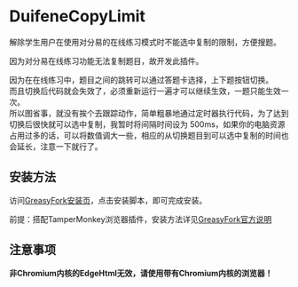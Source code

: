 # DuifeneCopyLimit
解除学生用户在使用对分易的在线练习模式时不能选中复制的限制，方便搜题。

因为对分易在线练习功能无法复制题目，故开发此插件。  

因为在在线练习中，题目之间的跳转可以通过答题卡选择，上下题按钮切换。  
而且切换后代码就会失效了，必须重新运行一遍才可以继续生效，一题只能生效一次。  
所以图省事，就没有挨个去跟踪动作，简单粗暴地通过定时器执行代码，为了达到切换后很快就可以选中复制，我暂时将间隔时间设为 500ms，如果你的电脑资源占用过多的话，可以将数值调大一些，相应的从切换题目到可以选中复制的时间也会延长，注意一下就行了。

## 安装方法
访问<a href="https://greasyfork.org/zh-CN/scripts/403853-%E8%A7%A3%E9%99%A4%E5%AF%B9%E5%88%86%E6%98%93%E5%9C%A8%E7%BA%BF%E7%BB%83%E4%B9%A0%E9%80%89%E4%B8%AD%E5%A4%8D%E5%88%B6%E9%99%90%E5%88%B6">GreasyFork安装页</a>，点击安装脚本，即可完成安装。  

前提：搭配TamperMonkey浏览器插件，安装方法详见<a href="https://greasyfork.org/zh-CN">GreasyFork官方说明</a>

## 注意事项
**非Chromium内核的EdgeHtml无效，请使用带有Chromium内核的浏览器！**
